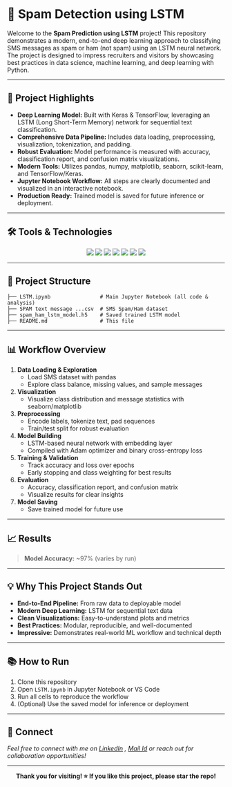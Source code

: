 # 📧 Spam Detection using LSTM

Welcome to the **Spam Prediction using LSTM** project! This repository demonstrates a modern, end-to-end deep learning approach to classifying SMS messages as spam or ham (not spam) using an LSTM neural network. The project is designed to impress recruiters and visitors by showcasing best practices in data science, machine learning, and deep learning with Python.

---

## 🚀 Project Highlights

- **Deep Learning Model:** Built with Keras & TensorFlow, leveraging an LSTM (Long Short-Term Memory) network for sequential text classification.
- **Comprehensive Data Pipeline:** Includes data loading, preprocessing, visualization, tokenization, and padding.
- **Robust Evaluation:** Model performance is measured with accuracy, classification report, and confusion matrix visualizations.
- **Modern Tools:** Utilizes pandas, numpy, matplotlib, seaborn, scikit-learn, and TensorFlow/Keras.
- **Jupyter Notebook Workflow:** All steps are clearly documented and visualized in an interactive notebook.
- **Production Ready:** Trained model is saved for future inference or deployment.

---

## 🛠️ Tools & Technologies

<p align="center">
  <img src="https://img.shields.io/badge/Python-3.8+-blue?logo=python" />
  <img src="https://img.shields.io/badge/TensorFlow-2.x-orange?logo=tensorflow" />
  <img src="https://img.shields.io/badge/Keras-2.x-red?logo=keras" />
  <img src="https://img.shields.io/badge/scikit--learn-1.x-blue?logo=scikitlearn" />
  <img src="https://img.shields.io/badge/pandas-1.x-green?logo=pandas" />
  <img src="https://img.shields.io/badge/matplotlib-3.x-yellow?logo=matplotlib" />
  <img src="https://img.shields.io/badge/seaborn-0.11+-blue?logo=seaborn" />
</p>

---

## 📂 Project Structure

```
├── LSTM.ipynb                # Main Jupyter Notebook (all code & analysis)
├── SPAM text message ...csv  # SMS Spam/Ham dataset
├── spam_ham_lstm_model.h5    # Saved trained LSTM model
├── README.md                 # This file
```

---

## 📊 Workflow Overview

1. **Data Loading & Exploration**
	- Load SMS dataset with pandas
	- Explore class balance, missing values, and sample messages
2. **Visualization**
	- Visualize class distribution and message statistics with seaborn/matplotlib
3. **Preprocessing**
	- Encode labels, tokenize text, pad sequences
	- Train/test split for robust evaluation
4. **Model Building**
	- LSTM-based neural network with embedding layer
	- Compiled with Adam optimizer and binary cross-entropy loss
5. **Training & Validation**
	- Track accuracy and loss over epochs
	- Early stopping and class weighting for best results
6. **Evaluation**
	- Accuracy, classification report, and confusion matrix
	- Visualize results for clear insights
7. **Model Saving**
	- Save trained model for future use

---

## 📈 Results

> **Model Accuracy:** ~97% (varies by run)

---

## 💡 Why This Project Stands Out

- **End-to-End Pipeline:** From raw data to deployable model
- **Modern Deep Learning:** LSTM for sequential text data
- **Clean Visualizations:** Easy-to-understand plots and metrics
- **Best Practices:** Modular, reproducible, and well-documented
- **Impressive:** Demonstrates real-world ML workflow and technical depth

---

## 📚 How to Run

1. Clone this repository
2. Open `LSTM.ipynb` in Jupyter Notebook or VS Code
3. Run all cells to reproduce the workflow
4. (Optional) Use the saved model for inference or deployment

---

## 🤝 Connect

*Feel free to connect with me on [LinkedIn](https://www.linkedin.com/in/sk-mahiduzzaman) , [Mail Id](mailto:mohiduz03@gmail.com) or reach out for collaboration opportunities!*

---

<p align="center">
  <b>Thank you for visiting! ⭐ If you like this project, please star the repo!</b>
</p>

